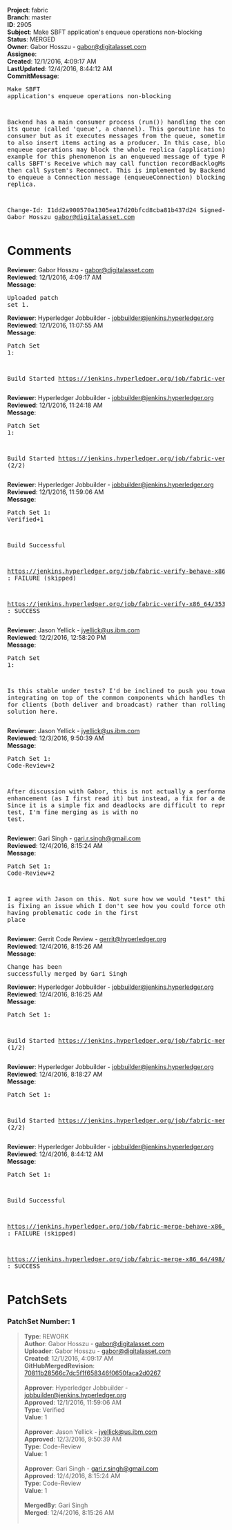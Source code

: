 <strong>Project</strong>: fabric<br><strong>Branch</strong>: master<br><strong>ID</strong>: 2905<br><strong>Subject</strong>: Make SBFT application's enqueue operations non-blocking<br><strong>Status</strong>: MERGED<br><strong>Owner</strong>: Gabor Hosszu - gabor@digitalasset.com<br><strong>Assignee</strong>:<br><strong>Created</strong>: 12/1/2016, 4:09:17 AM<br><strong>LastUpdated</strong>: 12/4/2016, 8:44:12 AM<br><strong>CommitMessage</strong>:<br><pre>Make SBFT application's enqueue operations non-blocking

Backend has a main consumer process (run()) handling
the content of its queue (called 'queue', a channel).
This goroutine has to be only a consumer but as it
executes messages from the queue, sometimes, it has
to also insert items acting as a producer. In this
case, blocking enqueue operations may block the
whole replica (application). One example for this
phenomenon is an enqueued message of type Receive.
This calls SBFT's Receive which may call function
recordBacklogMsg which may then call System's
Reconnect. This is implemented by Backend and tries
to enqueue a Connection message (enqueueConnection)
blocking the replica.

Change-Id: I1dd2a900570a1305ea17d20bfcd8cba81b437d24
Signed-off-by: Gabor Hosszu <gabor@digitalasset.com>
</pre><h1>Comments</h1><strong>Reviewer</strong>: Gabor Hosszu - gabor@digitalasset.com<br><strong>Reviewed</strong>: 12/1/2016, 4:09:17 AM<br><strong>Message</strong>: <pre>Uploaded patch set 1.</pre><strong>Reviewer</strong>: Hyperledger Jobbuilder - jobbuilder@jenkins.hyperledger.org<br><strong>Reviewed</strong>: 12/1/2016, 11:07:55 AM<br><strong>Message</strong>: <pre>Patch Set 1:

Build Started https://jenkins.hyperledger.org/job/fabric-verify-behave-x86_64/2370/</pre><strong>Reviewer</strong>: Hyperledger Jobbuilder - jobbuilder@jenkins.hyperledger.org<br><strong>Reviewed</strong>: 12/1/2016, 11:24:18 AM<br><strong>Message</strong>: <pre>Patch Set 1:

Build Started https://jenkins.hyperledger.org/job/fabric-verify-x86_64/3539/ (2/2)</pre><strong>Reviewer</strong>: Hyperledger Jobbuilder - jobbuilder@jenkins.hyperledger.org<br><strong>Reviewed</strong>: 12/1/2016, 11:59:06 AM<br><strong>Message</strong>: <pre>Patch Set 1: Verified+1

Build Successful 

https://jenkins.hyperledger.org/job/fabric-verify-behave-x86_64/2370/ : FAILURE (skipped)

https://jenkins.hyperledger.org/job/fabric-verify-x86_64/3539/ : SUCCESS</pre><strong>Reviewer</strong>: Jason Yellick - jyellick@us.ibm.com<br><strong>Reviewed</strong>: 12/2/2016, 12:58:20 PM<br><strong>Message</strong>: <pre>Patch Set 1:

Is this stable under tests? I'd be inclined to push you towards integrating on top of the common components which handles the queueing for clients (both deliver and broadcast) rather than rolling your own solution here.</pre><strong>Reviewer</strong>: Jason Yellick - jyellick@us.ibm.com<br><strong>Reviewed</strong>: 12/3/2016, 9:50:39 AM<br><strong>Message</strong>: <pre>Patch Set 1: Code-Review+2

After discussion with Gabor, this is not actually a performance enhancement (as I first read it) but instead, a fix for a deadlock.  Since it is a simple fix and deadlocks are difficult to reproduce in test, I'm fine merging as is with no test.</pre><strong>Reviewer</strong>: Gari Singh - gari.r.singh@gmail.com<br><strong>Reviewed</strong>: 12/4/2016, 8:15:24 AM<br><strong>Message</strong>: <pre>Patch Set 1: Code-Review+2

I agree with Jason on this.  Not sure how we would "test" this as this is fixing an issue which I don't see how you could force other than having problematic code in the first place</pre><strong>Reviewer</strong>: Gerrit Code Review - gerrit@hyperledger.org<br><strong>Reviewed</strong>: 12/4/2016, 8:15:26 AM<br><strong>Message</strong>: <pre>Change has been successfully merged by Gari Singh</pre><strong>Reviewer</strong>: Hyperledger Jobbuilder - jobbuilder@jenkins.hyperledger.org<br><strong>Reviewed</strong>: 12/4/2016, 8:16:25 AM<br><strong>Message</strong>: <pre>Patch Set 1:

Build Started https://jenkins.hyperledger.org/job/fabric-merge-behave-x86_64/317/ (1/2)</pre><strong>Reviewer</strong>: Hyperledger Jobbuilder - jobbuilder@jenkins.hyperledger.org<br><strong>Reviewed</strong>: 12/4/2016, 8:18:27 AM<br><strong>Message</strong>: <pre>Patch Set 1:

Build Started https://jenkins.hyperledger.org/job/fabric-merge-x86_64/498/ (2/2)</pre><strong>Reviewer</strong>: Hyperledger Jobbuilder - jobbuilder@jenkins.hyperledger.org<br><strong>Reviewed</strong>: 12/4/2016, 8:44:12 AM<br><strong>Message</strong>: <pre>Patch Set 1:

Build Successful 

https://jenkins.hyperledger.org/job/fabric-merge-behave-x86_64/317/ : FAILURE (skipped)

https://jenkins.hyperledger.org/job/fabric-merge-x86_64/498/ : SUCCESS</pre><h1>PatchSets</h1><h3>PatchSet Number: 1</h3><blockquote><strong>Type</strong>: REWORK<br><strong>Author</strong>: Gabor Hosszu - gabor@digitalasset.com<br><strong>Uploader</strong>: Gabor Hosszu - gabor@digitalasset.com<br><strong>Created</strong>: 12/1/2016, 4:09:17 AM<br><strong>GitHubMergedRevision</strong>: [70811b28566c7dc5f1f658346f0650faca2d0267](https://github.com/hyperledger/fabric/commit/70811b28566c7dc5f1f658346f0650faca2d0267)<br><br><strong>Approver</strong>: Hyperledger Jobbuilder - jobbuilder@jenkins.hyperledger.org<br><strong>Approved</strong>: 12/1/2016, 11:59:06 AM<br><strong>Type</strong>: Verified<br><strong>Value</strong>: 1<br><br><strong>Approver</strong>: Jason Yellick - jyellick@us.ibm.com<br><strong>Approved</strong>: 12/3/2016, 9:50:39 AM<br><strong>Type</strong>: Code-Review<br><strong>Value</strong>: 1<br><br><strong>Approver</strong>: Gari Singh - gari.r.singh@gmail.com<br><strong>Approved</strong>: 12/4/2016, 8:15:24 AM<br><strong>Type</strong>: Code-Review<br><strong>Value</strong>: 1<br><br><strong>MergedBy</strong>: Gari Singh<br><strong>Merged</strong>: 12/4/2016, 8:15:26 AM<br><br></blockquote>